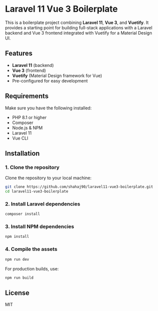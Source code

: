 # Laravel 11 Vue 3 Boilerplate

This is a boilerplate project combining **Laravel 11**, **Vue 3**, and **Vuetify**. It provides a starting point for building full-stack applications with a Laravel backend and Vue 3 frontend integrated with Vuetify for a Material Design UI.

## Features

-   **Laravel 11** (backend)
-   **Vue 3** (frontend)
-   **Vuetify** (Material Design framework for Vue)
-   Pre-configured for easy development

## Requirements

Make sure you have the following installed:

-   PHP 8.1 or higher
-   Composer
-   Node.js & NPM
-   Laravel 11
-   Vue CLI

## Installation

### 1. Clone the repository

Clone the repository to your local machine:

```bash
git clone https://github.com/shahaj90/laravel11-vue3-boilerplate.git
cd laravel11-vue3-boilerplate
```

### 2. Install Laravel dependencies

```bash
composer install
```

### 3. Install NPM dependencies

```bash
npm install
```

### 4. Compile the assets

```bash
npm run dev
```

For production builds, use:

```bash
npm run build
```

## License

MIT
